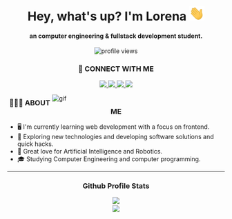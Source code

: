 <h1 align="center"> Hey, what's up? I'm Lorena <img src="https://github.com/devSouvik/devSouvik/blob/master/Hi.gif?raw=true" width="35"></h1>
<h4 align="center">an computer engineering & fullstack development student.</h4>

<p align="center">
  <img src="https://komarev.com/ghpvc/?username=narelo&color=blue" alt="profile views">
</p>

<h3 align="center">🤝 CONNECT WITH ME</h3>
<p align="center">
<a href="mailto:lorenabastosamz@gmail.com/">
<img src="https://img.shields.io/badge/-Gmail-c14321?logo=Gmail&logoColor=red&style=social">
</a>
<a href="https://www.linkedin.com/in/lorenabastos/">
<img src="https://img.shields.io/badge/-LinkedIn-blue?logo=Linkedin&logoColor=blue&style=social">
</a>
<a href="https://www.instagram.com/bnarelo/">
<img src="https://img.shields.io/badge/-Instagram-E5E7E9?logo=Instagram&logoColor=FF00A2&style=social">
</a>
<a href="https://discord.com/login/">
<img src="https://img.shields.io/badge/-Discord-E5E7E9?logo=Discord&logoColor=7289da&style=social">
</a>
</p>

<img src="https://github.com/narelo/narelo/blob/main/gif.gif?raw=true" alt="gif" align="right" width="400">

<h3 align="center">👩🏽‍💻 ABOUT ME</h3>
<ul>
<li>🖥️ I'm currently learning web development with a focus on frontend.</li>
<li> 🌱 Exploring new technologies and developing software solutions and quick hacks.</li>
<li>🤖 Great love for Artificial Intelligence and Robotics.
</li>
<li>🎓 Studying Computer Engineering and computer programming.
</li>
</ul>

<hr>

<h3 align="center">Github Profile Stats</h3>
<p align="center"><img src="https://github-readme-stats.vercel.app/api/top-langs/?username=narelo&layout=compact&text_color=daf7dc&bg_color=151515">
<br>
<img src="https://github-readme-stats.vercel.app/api?username=narelo&include_all_commits=true&count_private=true&show_icons=true&line_height=20&title_color=7A7ADB&icon_color=2234AE&text_color=D3D3D3&bg_color=0,000000,130F40"></p>



